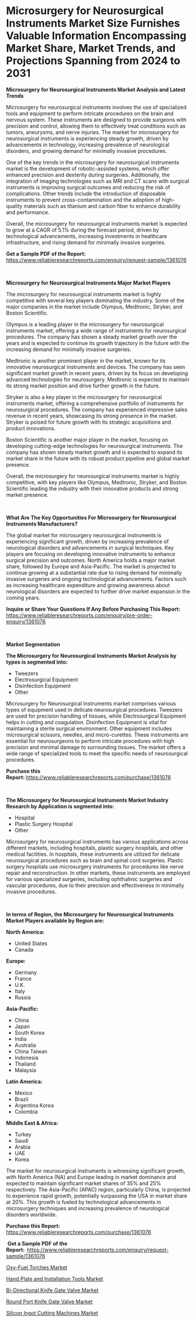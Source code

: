 <p><h1>Microsurgery for Neurosurgical Instruments Market Size Furnishes Valuable Information Encompassing Market Share, Market Trends, and Projections Spanning from 2024 to 2031</h1></p><p><strong>Microsurgery for Neurosurgical Instruments Market Analysis and Latest Trends</strong></p>
<p><p>Microsurgery for neurosurgical instruments involves the use of specialized tools and equipment to perform intricate procedures on the brain and nervous system. These instruments are designed to provide surgeons with precision and control, allowing them to effectively treat conditions such as tumors, aneurysms, and nerve injuries. The market for microsurgery for neurosurgical instruments is experiencing steady growth, driven by advancements in technology, increasing prevalence of neurological disorders, and growing demand for minimally invasive procedures.</p><p>One of the key trends in the microsurgery for neurosurgical instruments market is the development of robotic-assisted systems, which offer enhanced precision and dexterity during surgeries. Additionally, the integration of imaging technologies such as MRI and CT scans with surgical instruments is improving surgical outcomes and reducing the risk of complications. Other trends include the introduction of disposable instruments to prevent cross-contamination and the adoption of high-quality materials such as titanium and carbon fiber to enhance durability and performance.</p><p>Overall, the microsurgery for neurosurgical instruments market is expected to grow at a CAGR of 5.1% during the forecast period, driven by technological advancements, increasing investments in healthcare infrastructure, and rising demand for minimally invasive surgeries.</p></p>
<p><strong>Get a Sample PDF of the Report:&nbsp;</strong> <a href="https://www.reliableresearchreports.com/enquiry/request-sample/1361076">https://www.reliableresearchreports.com/enquiry/request-sample/1361076</a></p>
<p>&nbsp;</p>
<p><strong>Microsurgery for Neurosurgical Instruments Major Market Players</strong></p>
<p><p>The microsurgery for neurosurgical instruments market is highly competitive with several key players dominating the industry. Some of the major companies in the market include Olympus, Medtronic, Stryker, and Boston Scientific.</p><p>Olympus is a leading player in the microsurgery for neurosurgical instruments market, offering a wide range of instruments for neurosurgical procedures. The company has shown a steady market growth over the years and is expected to continue its growth trajectory in the future with the increasing demand for minimally invasive surgeries.</p><p>Medtronic is another prominent player in the market, known for its innovative neurosurgical instruments and devices. The company has seen significant market growth in recent years, driven by its focus on developing advanced technologies for neurosurgery. Medtronic is expected to maintain its strong market position and drive further growth in the future.</p><p>Stryker is also a key player in the microsurgery for neurosurgical instruments market, offering a comprehensive portfolio of instruments for neurosurgical procedures. The company has experienced impressive sales revenue in recent years, showcasing its strong presence in the market. Stryker is poised for future growth with its strategic acquisitions and product innovations.</p><p>Boston Scientific is another major player in the market, focusing on developing cutting-edge technologies for neurosurgical instruments. The company has shown steady market growth and is expected to expand its market share in the future with its robust product pipeline and global market presence.</p><p>Overall, the microsurgery for neurosurgical instruments market is highly competitive, with key players like Olympus, Medtronic, Stryker, and Boston Scientific leading the industry with their innovative products and strong market presence.</p></p>
<p>&nbsp;</p>
<p><strong>What Are The Key Opportunities For Microsurgery for Neurosurgical Instruments Manufacturers?</strong></p>
<p><p>The global market for microsurgery neurosurgical instruments is experiencing significant growth, driven by increasing prevalence of neurological disorders and advancements in surgical techniques. Key players are focusing on developing innovative instruments to enhance surgical precision and outcomes. North America holds a major market share, followed by Europe and Asia-Pacific. The market is projected to continue growing at a substantial rate due to rising demand for minimally invasive surgeries and ongoing technological advancements. Factors such as increasing healthcare expenditure and growing awareness about neurological disorders are expected to further drive market expansion in the coming years.</p></p>
<p><strong>Inquire or Share Your Questions If Any Before Purchasing This Report:</strong> <a href="https://www.reliableresearchreports.com/enquiry/pre-order-enquiry/1361076">https://www.reliableresearchreports.com/enquiry/pre-order-enquiry/1361076</a></p>
<p>&nbsp;</p>
<p><strong>Market Segmentation</strong></p>
<p><strong>The Microsurgery for Neurosurgical Instruments Market Analysis by types is segmented into:</strong></p>
<p><ul><li>Tweezers</li><li>Electrosurgical Equipment</li><li>Disinfection Equipment</li><li>Other</li></ul></p>
<p><p>Microsurgery for Neurosurgical Instruments market comprises various types of equipment used in delicate neurosurgical procedures. Tweezers are used for precision handling of tissues, while Electrosurgical Equipment helps in cutting and coagulation. Disinfection Equipment is vital for maintaining a sterile surgical environment. Other equipment includes microsurgical scissors, needles, and micro-curettes. These instruments are essential for neurosurgeons to perform intricate procedures with high precision and minimal damage to surrounding tissues. The market offers a wide range of specialized tools to meet the specific needs of neurosurgical procedures.</p></p>
<p><strong>Purchase this Report:&nbsp;</strong><a href="https://www.reliableresearchreports.com/purchase/1361076">https://www.reliableresearchreports.com/purchase/1361076</a></p>
<p>&nbsp;</p>
<p><strong>The Microsurgery for Neurosurgical Instruments Market Industry Research by Application is segmented into:</strong></p>
<p><ul><li>Hospital</li><li>Plastic Surgery Hospital</li><li>Other</li></ul></p>
<p><p>Microsurgery for neurosurgical instruments has various applications across different markets, including hospitals, plastic surgery hospitals, and other medical facilities. In hospitals, these instruments are utilized for delicate neurosurgical procedures such as brain and spinal cord surgeries. Plastic surgery hospitals use microsurgery instruments for procedures like nerve repair and reconstruction. In other markets, these instruments are employed for various specialized surgeries, including ophthalmic surgeries and vascular procedures, due to their precision and effectiveness in minimally invasive procedures.</p></p>
<p>&nbsp;</p>
<p><strong>In terms of Region, the Microsurgery for Neurosurgical Instruments Market Players available by Region are:</strong></p>
<p>
    <p> <strong> North America: </strong>
        <ul>
            <li>United States</li>
            <li>Canada</li>
        </ul>
        </p> 
    <p> <strong> Europe: </strong>
        <ul>
            <li>Germany</li>
            <li>France</li>
            <li>U.K.</li>
            <li>Italy</li>
            <li>Russia</li>
        </ul>
        </p> 
    <p> <strong> Asia-Pacific: </strong>
        <ul>
            <li>China</li>
            <li>Japan</li>
            <li>South Korea</li>
            <li>India</li>
            <li>Australia</li>
            <li>China Taiwan</li>
            <li>Indonesia</li>
            <li>Thailand</li>
            <li>Malaysia</li>
        </ul>
        </p> 
    <p> <strong> Latin America: </strong>
        <ul>
            <li>Mexico</li>
            <li>Brazil</li>
            <li>Argentina Korea</li>
            <li>Colombia</li>
        </ul>
        </p> 
    <p> <strong> Middle East & Africa: </strong>
        <ul>
            <li>Turkey</li>
            <li>Saudi</li>
            <li>Arabia</li>
            <li>UAE</li>
            <li>Korea</li>
        </ul>
    </p>
    </p>
<p><p>The market for neurosurgical instruments is witnessing significant growth, with North America (NA) and Europe leading in market dominance and expected to maintain significant market shares of 35% and 25% respectively. The Asia-Pacific (APAC) region, particularly China, is projected to experience rapid growth, potentially surpassing the USA in market share at 20%. This growth is fueled by technological advancements in microsurgery techniques and increasing prevalence of neurological disorders worldwide.</p></p>
<p><strong>Purchase this Report: </strong><a href="https://www.reliableresearchreports.com/purchase/1361076">https://www.reliableresearchreports.com/purchase/1361076</a></p>
<p>&nbsp;<strong>Get a Sample PDF of the Report:&nbsp;&nbsp;</strong><a href="https://www.reliableresearchreports.com/enquiry/request-sample/1361076">https://www.reliableresearchreports.com/enquiry/request-sample/1361076</a></p>
<p><strong></strong></p>
<p><p><a href="https://medium.com/@damionrunte/oxy-fuel-torches-market-size-and-market-trends-complete-industry-overview-2024-to-2031-4929fac06495">Oxy-Fuel Torches Market</a></p><p><a href="https://github.com/arionmp/Market-Research-Report-List-1/blob/main/hand-plate-and-installation-tools-market.md">Hand Plate and Installation Tools Market</a></p><p><a href="https://medium.com/@janrussell6445/bi-directional-knife-gate-valve-market-exploring-market-share-market-trends-and-future-growth-e83d2defa808">Bi-Directional Knife Gate Valve Market</a></p><p><a href="https://medium.com/@janrussell6445/round-port-knife-gate-valve-market-analysis-its-cagr-market-segmentation-and-global-industry-5a10718e4af4">Round Port Knife Gate Valve Market</a></p><p><a href="https://medium.com/@damionrunte/silicon-ingot-cutting-machines-market-analysis-and-sze-forecasted-for-period-from-2024-to-2031-2d4ce1a3e6f4">Silicon Ingot Cutting Machines Market</a></p></p>